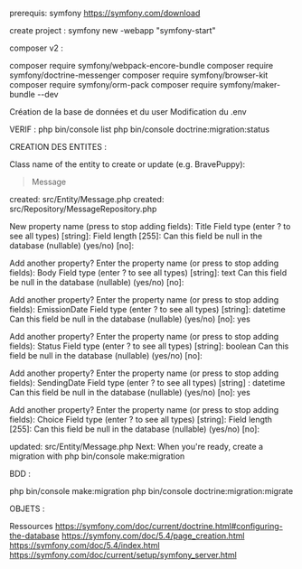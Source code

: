 prerequis: symfony https://symfony.com/download

create project : symfony new -webapp "symfony-start"

composer v2 :

composer require symfony/webpack-encore-bundle
composer require symfony/doctrine-messenger
composer require symfony/browser-kit
composer require symfony/orm-pack
composer require symfony/maker-bundle --dev

Création de la base de données et du user
Modification du .env


VERIF : 
php bin/console list
php bin/console doctrine:migration:status


CREATION DES ENTITES :

 Class name of the entity to create or update (e.g. BravePuppy):
 > Message  

 created: src/Entity/Message.php
 created: src/Repository/MessageRepository.php
 
 New property name (press <return> to stop adding fields): Title
 Field type (enter ? to see all types) [string]:
 Field length [255]:
 Can this field be null in the database (nullable) (yes/no) [no]:

 Add another property? Enter the property name (or press <return> to stop adding fields): Body
 Field type (enter ? to see all types) [string]: text
 Can this field be null in the database (nullable) (yes/no) [no]:

 Add another property? Enter the property name (or press <return> to stop adding fields): EmissionDate
 Field type (enter ? to see all types) [string]: datetime
 Can this field be null in the database (nullable) (yes/no) [no]: yes

 Add another property? Enter the property name (or press <return> to stop adding fields): Status
 Field type (enter ? to see all types) [string]: boolean
 Can this field be null in the database (nullable) (yes/no) [no]:

 Add another property? Enter the property name (or press <return> to stop adding fields): SendingDate
 Field type (enter ? to see all types) [string] : datetime
 Can this field be null in the database (nullable) (yes/no) [no]: yes
 
 Add another property? Enter the property name (or press <return> to stop adding fields): Choice
 Field type (enter ? to see all types) [string]:
 Field length [255]:
 Can this field be null in the database (nullable) (yes/no) [no]:

 updated: src/Entity/Message.php
 Next: When you're ready, create a migration with php bin/console make:migration



BDD :

php bin/console make:migration
php bin/console doctrine:migration:migrate

OBJETS :





Ressources
https://symfony.com/doc/current/doctrine.html#configuring-the-database
https://symfony.com/doc/5.4/page_creation.html
https://symfony.com/doc/5.4/index.html
https://symfony.com/doc/current/setup/symfony_server.html
